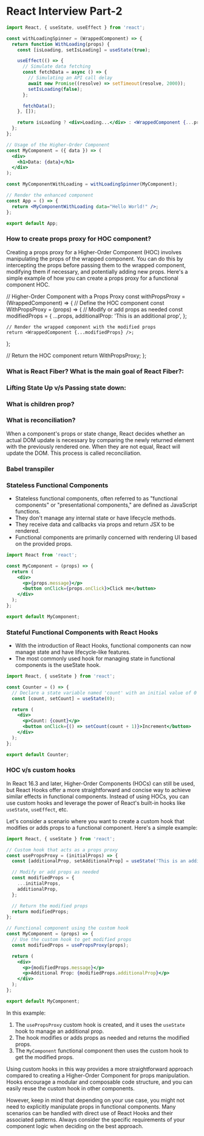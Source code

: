 # React Interview Part-2



```jsx
import React, { useState, useEffect } from 'react';

const withLoadingSpinner = (WrappedComponent) => {
  return function WithLoading(props) {
    const [isLoading, setIsLoading] = useState(true);

    useEffect(() => {
      // Simulate data fetching
      const fetchData = async () => {
        // Simulating an API call delay
        await new Promise((resolve) => setTimeout(resolve, 2000));
        setIsLoading(false);
      };

      fetchData();
    }, []);

    return isLoading ? <div>Loading...</div> : <WrappedComponent {...props} />;
  };
};

// Usage of the Higher-Order Component
const MyComponent = ({ data }) => (
  <div>
    <h1>Data: {data}</h1>
  </div>
);

const MyComponentWithLoading = withLoadingSpinner(MyComponent);

// Render the enhanced component
const App = () => {
  return <MyComponentWithLoading data="Hello World!" />;
};

export default App;
```




### How to create props proxy for HOC component?



Creating a props proxy for a Higher-Order Component (HOC) involves manipulating the props of the wrapped component. You can do this by intercepting the props before passing them to the wrapped component, modifying them if necessary, and potentially adding new props. Here's a simple example of how you can create a props proxy for a functional component HOC.

// Higher-Order Component with a Props Proxy
const withPropsProxy = (WrappedComponent) => {
  // Define the HOC component
  const WithPropsProxy = (props) => {
    // Modify or add props as needed
    const modifiedProps = {
      ...props,
      additionalProp: 'This is an additional prop',
    };

    // Render the wrapped component with the modified props
    return <WrappedComponent {...modifiedProps} />;
  };

  // Return the HOC component
  return WithPropsProxy;
};



### What is React Fiber? What is the main goal of React Fiber?:

### Lifting State Up v/s Passing state down:

###  What is children prop?

### What is reconciliation?

When a component's props or state change, React decides whether an actual DOM
update is necessary by comparing the newly returned element with the previously
rendered one. When they are not equal, React will update the DOM. This process is
called reconciliation.

###  Babel transpiler


### Stateless Functional Components
- Stateless functional components, often referred to as "functional components" or "presentational components," are defined as JavaScript functions.
- They don't manage any internal state or have lifecycle methods.
- They receive data and callbacks via props and return JSX to be rendered.
- Functional components are primarily concerned with rendering UI based on the provided props.


```jsx
import React from 'react';

const MyComponent = (props) => {
  return (
    <div>
      <p>{props.message}</p>
      <button onClick={props.onClick}>Click me</button>
    </div>
  );
};

export default MyComponent;
```


### Stateful Functional Components with React Hooks
- With the introduction of React Hooks, functional components can now manage state and have lifecycle-like features.
- The most commonly used hook for managing state in functional components is the useState hook.

```jsx
import React, { useState } from 'react';

const Counter = () => {
  // Declare a state variable named 'count' with an initial value of 0
  const [count, setCount] = useState(0);

  return (
    <div>
      <p>Count: {count}</p>
      <button onClick={() => setCount(count + 1)}>Increment</button>
    </div>
  );
};

export default Counter;
```


### HOC v/s custom hooks

In React 16.3 and later, Higher-Order Components (HOCs) can still be used, but React Hooks offer a more straightforward and concise way to achieve similar effects in functional components. Instead of using HOCs, you can use custom hooks and leverage the power of React's built-in hooks like `useState`, `useEffect`, etc.

Let's consider a scenario where you want to create a custom hook that modifies or adds props to a functional component. Here's a simple example:

```jsx
import React, { useState } from 'react';

// Custom hook that acts as a props proxy
const usePropsProxy = (initialProps) => {
  const [additionalProp, setAdditionalProp] = useState('This is an additional prop');

  // Modify or add props as needed
  const modifiedProps = {
    ...initialProps,
    additionalProp,
  };

  // Return the modified props
  return modifiedProps;
};

// Functional component using the custom hook
const MyComponent = (props) => {
  // Use the custom hook to get modified props
  const modifiedProps = usePropsProxy(props);

  return (
    <div>
      <p>{modifiedProps.message}</p>
      <p>Additional Prop: {modifiedProps.additionalProp}</p>
    </div>
  );
};

export default MyComponent;
```

In this example:

1. The `usePropsProxy` custom hook is created, and it uses the `useState` hook to manage an additional prop.
2. The hook modifies or adds props as needed and returns the modified props.
3. The `MyComponent` functional component then uses the custom hook to get the modified props.

Using custom hooks in this way provides a more straightforward approach compared to creating a Higher-Order Component for props manipulation. Hooks encourage a modular and composable code structure, and you can easily reuse the custom hook in other components.

However, keep in mind that depending on your use case, you might not need to explicitly manipulate props in functional components. Many scenarios can be handled with direct use of React Hooks and their associated patterns. Always consider the specific requirements of your component logic when deciding on the best approach.


